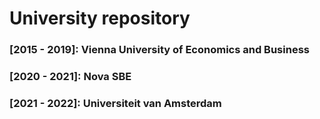 # University repository
### [2015 - 2019]: Vienna University of Economics and Business
### [2020 - 2021]: Nova SBE
### [2021 - 2022]: Universiteit van Amsterdam
